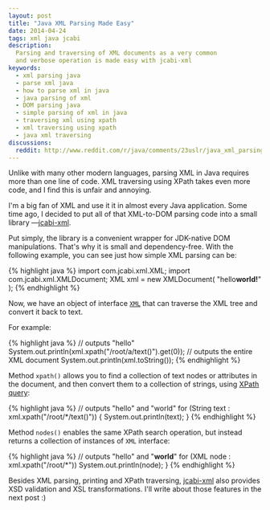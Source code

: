 ```yaml
---
layout: post
title: "Java XML Parsing Made Easy"
date: 2014-04-24
tags: xml java jcabi
description:
  Parsing and traversing of XML documents as a very common
  and verbose operation is made easy with jcabi-xml
keywords:
  - xml parsing java
  - parse xml java
  - how to parse xml in java
  - java parsing of xml
  - DOM parsing java
  - simple parsing of xml in java
  - traversing xml using xpath
  - xml traversing using xpath
  - java xml traversing
discussions:
  reddit: http://www.reddit.com/r/java/comments/23uslr/java_xml_parsing_made_easy_in_jcabixml/
---
```


Unlike with many other modern languages, parsing XML in Java requires  more than
one line of code. XML traversing using XPath takes even more code,  and I find
this is unfair and annoying.

I'm a big fan of XML and use it it in almost every Java application. Some time
ago, I decided to put all of that XML-to-DOM parsing code into a small library
&mdash;[jcabi-xml](http://xml.jcabi.com).

Put simply, the library is a convenient wrapper for JDK-native DOM
manipulations. That's why it is small and dependency-free. With the following
example, you can see just how simple XML parsing can be:

{% highlight java %}
import com.jcabi.xml.XML;
import com.jcabi.xml.XMLDocument;
XML xml = new XMLDocument(
  "<root><a>hello</a><b>world!</b></root>"
);
{% endhighlight %}

Now, we have an object of interface
[`XML`](http://xml.jcabi.com/apidocs-0.7.7/com/jcabi/xml/XML.html)
that can traverse the XML tree and convert it back to text.

For example:

{% highlight java %}
// outputs "hello"
System.out.println(xml.xpath("/root/a/text()").get(0));
// outputs the entire XML document
System.out.println(xml.toString());
{% endhighlight %}

Method `xpath()` allows you to find a collection of text nodes
or attributes in the document, and then convert them to
a collection of strings, using [XPath query](http://en.wikipedia.org/wiki/XPath):

{% highlight java %}
// outputs "hello" and "world"
for (String text : xml.xpath("/root/*/text()")) {
  System.out.println(text);
}
{% endhighlight %}

Method `nodes()` enables the same XPath search operation,
but instead returns a collection of instances of `XML` interface:

{% highlight java %}
// outputs "<a>hello</a>" and "<b>world</b>"
for (XML node : xml.xpath("/root/*"))
  System.out.println(node);
}
{% endhighlight %}

Besides XML parsing, printing and XPath traversing,
[jcabi-xml](http://xml.jcabi.com) also provides XSD validation
and XSL transformations. I'll write about those features in the next post :)
